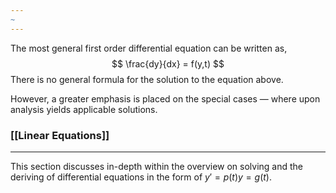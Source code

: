```yaml
---
~
---
```


The most general first order differential equation can be written as,
$$
\frac{dy}{dx} = f(y,t)
$$
There is no general formula for the solution to the equation above.

However, a greater emphasis is placed on the special cases — where upon analysis yields applicable solutions.

### [[Linear Equations]]
----
This section discusses in-depth within the overview on solving and the deriving of differential equations in the form of $y'=p(t)y=g(t)$.

